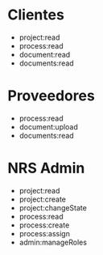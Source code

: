 # Clientes

- project:read
- process:read
- document:read
- documents:read

# Proveedores

- process:read
- document:upload
- documents:read

# NRS Admin

- project:read
- project:create
- project:changeState
- process:read
- process:create
- process:assign
- admin:manageRoles
